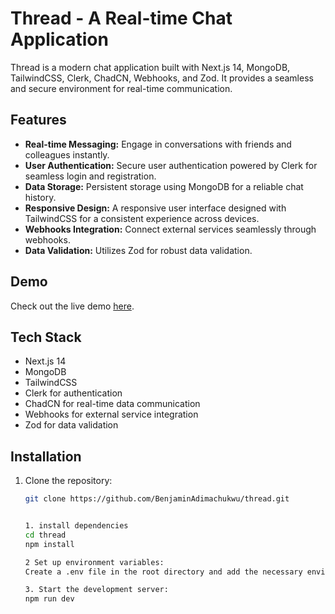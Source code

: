 # Thread - A Real-time Chat Application

Thread is a modern chat application built with Next.js 14, MongoDB, TailwindCSS, Clerk, ChadCN, Webhooks, and Zod. It provides a seamless and secure environment for real-time communication.

## Features

- **Real-time Messaging:** Engage in conversations with friends and colleagues instantly.
- **User Authentication:** Secure user authentication powered by Clerk for seamless login and registration.
- **Data Storage:** Persistent storage using MongoDB for a reliable chat history.
- **Responsive Design:** A responsive user interface designed with TailwindCSS for a consistent experience across devices.
- **Webhooks Integration:** Connect external services seamlessly through webhooks.
- **Data Validation:** Utilizes Zod for robust data validation.

## Demo

Check out the live demo [here](https://threads-l4sznxwwt-benji4c.vercel.app/).

## Tech Stack

- Next.js 14
- MongoDB
- TailwindCSS
- Clerk for authentication
- ChadCN for real-time data communication
- Webhooks for external service integration
- Zod for data validation

## Installation

1. Clone the repository:

   ```bash
   git clone https://github.com/BenjaminAdimachukwu/thread.git


   1. install dependencies
   cd thread
   npm install

   2 Set up environment variables:
   Create a .env file in the root directory and add the necessary environment variables. You can use the .env.example file as a reference.

   3. Start the development server:
   npm run dev


